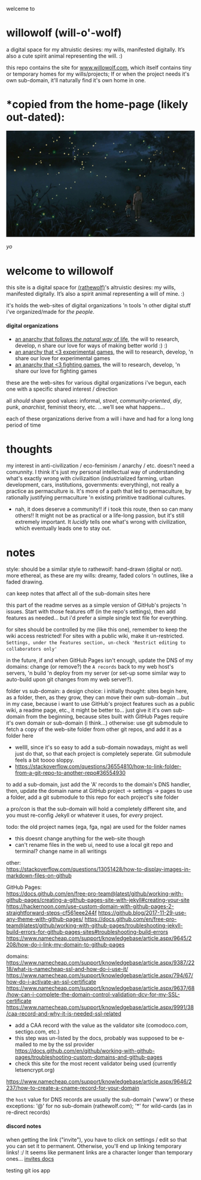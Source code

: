 welceme to
# willowolf (will-o'-wolf)
a digital space for my altruistic desires: my wills, manifested digitally. It’s also a cute spirit animal representing the will. :)

this repo contains the site for www.willowolf.com, which itself contains tiny or temporary homes for my wills/projects; If or when the project needs it's own sub-domain, it'll naturally find it's own home in one.

# *copied from the home-page (likely out-dated):
![](docs/assets/images/graveyard-of-fireflies.jpg?raw=true)

*yo*

# welcome to willowolf

this site is a digital space for [(rathewolf)](https://rathewolf.com)'s altruistic desires: my wills, manifested digitally. It’s also a spirit animal representing a will of mine. :)

it's holds the web-sites of digital organizations 'n tools 'n other digital stuff i've organized/made for *the people*.

#### digital organizations

- [an anarchy that follows *the natural way* of life](https://willowolf.com/nga), the will to research, develop, n share our love for ways of making better world :) :)
- [an anarchy that <3 experimental games](https://willowolf.com/ega), the will to research, develop, 'n share our love for experimental games
- [an anarchy that <3 fighting games](https://willowolf.com/fga), the will to research, develop, 'n share our love for fighting games

these are the web-sites for various digital organizations i've begun, each one with a specific shared interest / direction

all *should* share good values: informal, *street*, *community-oriented*, *diy*, punk, *anarchist*, feminist theory, etc. ...we’ll see what happens...

each of these organizations derive from a will i have and had for a long long period of time


# thoughts
my interest in anti-civilization / eco-feminism / anarchy / etc. doesn't need a comunnity. I think it's just my personal intellectual way of understanding what's exactly wrong with civilizaition (industrialized farming, urban development, cars, institutions, governments: everything), not really a practice as permaculture is. It's more of a path that led to permaculture, by rationally justifying permaculture 'n existing primitive traditional cultures.
  - nah, it does deserve a community!! if i took this route, then so can many others!! It might not be as practical or a life-long passion, but it's still extremely important. It *lucidly* tells one what's wrong with civilization, which eventually leads one to stay out.


# notes
style: should be a similar style to rathewolf: hand-drawn (digital or not). more ethereal, as these are my wills: dreamy, faded colors 'n outlines, like a faded drawing.

can keep notes that affect all of the sub-domain sites here

this part of the readme serves as a simple version of GitHub's projects 'n issues. Start with those features off (in the repo's settings), then add features as needed... but i'd prefer a simple single text file for everything.

for sites should be controlled by me (like this one), remember to keep the wiki access restricted! For sites with a public wiki, make it un-restricted. `Settings, under the Features section, un-check 'Restrict editing to collaborators only'`

in the future, if and when GitHub Pages isn't enough, update the DNS of my domains: change (or remove?) the `A records` back to my web host's servers, 'n build 'n deploy from my server (or set-up some similar way to auto-build upon git changes from my web server?).



folder vs sub-domain: a design choice:
i initially thought: sites begin here, as a folder, then, as they grow, they can move their own sub-domain
...but in my case, because i want to use GitHub's project features such as a public wiki, a readme page, etc., it might be better to...
just give it it's own sub-domain from the beginning, because sites built with GitHub Pages require it's own domain or sub-domain (i think...)
otherwise: use git submodule to fetch a copy of the web-site folder from other git repos, and add it as a folder here
  - wellll, since it's so easy to add a sub-domain nowadays, might as well just do that, so that each project is completely seperate. Git submodule feels a bit toooo sloppy.
  - https://stackoverflow.com/questions/36554810/how-to-link-folder-from-a-git-repo-to-another-repo#36554930

to add a sub-domain, just add the 'A' records to the domain's DNS handler, then, update the domain name at GitHub project -> settings -> pages
to use a folder, add a git submodule to this repo for each project's site folder

a pro/con is that the sub-domain will hold a completely different site, and you must re-config Jekyll or whatever it uses, for *every* project.




todo:
the old project names (ega, fga, nga) are used for the folder names
  - this doesnt change anything for the web-site though
  - can't rename files in the web ui, need to use a local git repo and terminal?
change name in all writings  

other:  
https://stackoverflow.com/questions/13051428/how-to-display-images-in-markdown-files-on-github

GitHub Pages:  
https://docs.github.com/en/free-pro-team@latest/github/working-with-github-pages/creating-a-github-pages-site-with-jekyll#creating-your-site
https://hackernoon.com/use-custom-domain-with-github-pages-2-straightforward-steps-cf561eee244f
https://github.blog/2017-11-29-use-any-theme-with-github-pages/
https://docs.github.com/en/free-pro-team@latest/github/working-with-github-pages/troubleshooting-jekyll-build-errors-for-github-pages-sites#troubleshooting-build-errors
https://www.namecheap.com/support/knowledgebase/article.aspx/9645/2208/how-do-i-link-my-domain-to-github-pages

domains:  
https://www.namecheap.com/support/knowledgebase/article.aspx/9387/2218/what-is-namecheap-ssl-and-how-do-i-use-it/  
https://www.namecheap.com/support/knowledgebase/article.aspx/794/67/how-do-i-activate-an-ssl-certificate  
https://www.namecheap.com/support/knowledgebase/article.aspx/9637/68/how-can-i-complete-the-domain-control-validation-dcv-for-my-SSL-certificate  
https://www.namecheap.com/support/knowledgebase/article.aspx/9991/38/caa-record-and-why-it-is-needed-ssl-related  
  - add a CAA record with the value as the validator site (comodoco.com, sectigo.com, etc.)
  - this step was un-listed by the docs, probably was supposed to be e-mailed to me by the ssl provider
https://docs.github.com/en/github/working-with-github-pages/troubleshooting-custom-domains-and-github-pages  
  - check this site for the most recent validator being used (currently letsencrypt.org)
  
https://www.namecheap.com/support/knowledgebase/article.aspx/9646/2237/how-to-create-a-cname-record-for-your-domain

the `host` value for DNS records are usually the sub-domain ('www') or these exceptions: '@' for no sub-domain (rathewolf.com); '*' for wild-cards (as in re-direct records)


#### discord notes
when getting the link ("invite"), you have to click on settings / edit so that you can set it to permanent. Otherwise, you'll end up linking temporary links! :/ It seems like permanent links are a character longer than temporary ones... [invites docs](https://support.discord.com/hc/en-us/articles/208866998-Invites-101)


testing git ios app
